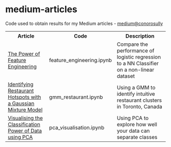 # medium-articles
Code used to obtain results for my Medium articles - [medium@conorosully](https://medium.com/@conorosully)

<table>
  <tr>
    <th><span style="font-weight:bold">Article</span></th>
    <th><span style="font-weight:bold">Code</span></th>
    <th><span style="font-weight:bold">Description</span></th>
  </tr>
  
  <tr>
    <td><a href="https://medium.com/@conorosully/the-power-of-feature-engineering-b6f3bb7de39c"> The Power of Feature Engineering </a></td>
    <td>feature_engineering.ipynb</td>
    <td>Compare the performance of logistic regression to a NN Classifier on a non-linear dataset</td>
  </tr>
  
  <tr>
    <td><a href="https://towardsdatascience.com/identifying-restaurant-hotspots-with-a-gaussian-mixture-model-2a840ab0c782"> Identifying Restaurant Hotspots with a Gaussian Mixture Model </a></td>
    <td>gmm_restaurant.ipynb</td>
    <td>Using a GMM to identify intuitive restaurant clusters in Toronto, Canada</td>
  </tr>
  
  <tr>
    <td><a href="https://towardsdatascience.com/visualising-the-classification-power-of-data-54f5273f640"> Visualising the Classification Power of Data using PCA </a></td>
    <td>pca_visualisation.ipynb</td>
    <td>Using PCA to explore how well your data can separate classes</td>
  </tr>
  
</table>
